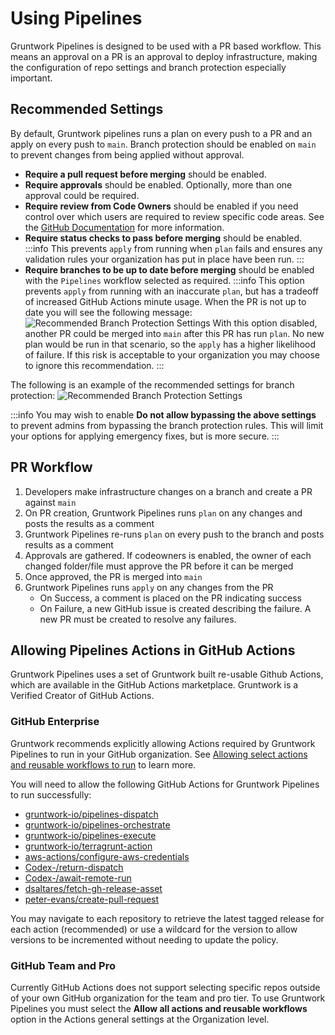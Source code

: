 # Using Pipelines

Gruntwork Pipelines is designed to be used with a PR based workflow.
This means an approval on a PR is an approval to deploy infrastructure, making the configuration of repo settings and branch protection especially important.

## Recommended Settings

By default, Gruntwork pipelines runs a plan on every push to a PR and an apply on every push to `main`.
Branch protection should be enabled on `main` to prevent changes from being applied without approval.

- **Require a pull request before merging** should be enabled.
- **Require approvals** should be enabled. Optionally, more than one approval could be required.
- **Require review from Code Owners** should be enabled if you need control over which users are required to review specific code areas. See the [GitHub Documentation](https://docs.github.com/en/repositories/managing-your-repositorys-settings-and-features/customizing-your-repository/about-code-owners) for more information.
- **Require status checks to pass before merging** should be enabled.
  :::info
    This prevents `apply` from running when `plan` fails and ensures any validation rules your organization has put in place have been run.
  :::
- **Require branches to be up to date before merging** should be enabled with the `Pipelines` workflow selected as required.
  :::info
    This option prevents `apply` from running with an inaccurate `plan`, but has a tradeoff of increased GitHub Actions minute usage.
    When the PR is not up to date you will see the following message:
    ![Recommended Branch Protection Settings](/img/pipelines/pr-sync.png)
    With this option disabled, another PR could be merged into `main` after this PR has run `plan`. No new plan would be run
    in that scenario, so the `apply` has a higher likelihood of failure. If this risk is acceptable to your organization you may
    choose to ignore this recommendation.
  :::

The following is an example of the recommended settings for branch protection:
![Recommended Branch Protection Settings](/img/pipelines/repo-settings.png)

:::info
  You may wish to enable **Do not allow bypassing the above settings** to prevent admins from bypassing the branch
  protection rules. This will limit your options for applying emergency fixes, but is more secure.
:::

## PR Workflow

1. Developers make infrastructure changes on a branch and create a PR against `main`
1. On PR creation, Gruntwork Pipelines runs `plan` on any changes and posts the results as a comment
1. Gruntwork Pipelines re-runs `plan` on every push to the branch and posts results as a comment
1. Approvals are gathered. If codeowners is enabled, the owner of each changed folder/file must approve the PR before it can be merged
1. Once approved, the PR is merged into `main`
1. Gruntwork Pipelines runs `apply` on any changes from the PR
   - On Success, a comment is placed on the PR indicating success
   - On Failure, a new GitHub issue is created describing the failure. A new PR must be created to resolve any failures.

## Allowing Pipelines Actions in GitHub Actions

Gruntwork Pipelines uses a set of Gruntwork built re-usable Github Actions, which are available in the GitHub Actions marketplace. Gruntwork is a Verified Creator of GitHub Actions.

### GitHub Enterprise

Gruntwork recommends explicitly allowing Actions required by Gruntwork Pipelines to run in your GitHub organization. See [Allowing select actions and reusable workflows to run](https://docs.github.com/en/enterprise-cloud@latest/admin/policies/enforcing-policies-for-your-enterprise/enforcing-policies-for-github-actions-in-your-enterprise#allowing-select-actions-and-reusable-workflows-to-run) to learn more.

You will need to allow the following GitHub Actions for Gruntwork Pipelines to run successfully:
- [gruntwork-io/pipelines-dispatch](https://github.com/gruntwork-io/pipelines-dispatch)
- [gruntwork-io/pipelines-orchestrate](https://github.com/gruntwork-io/pipelines-orchestrate)
- [gruntwork-io/pipelines-execute](https://github.com/gruntwork-io/pipelines-execute)
- [gruntwork-io/terragrunt-action](https://github.com/gruntwork-io/terragrunt-action)
- [aws-actions/configure-aws-credentials](https://github.com/aws-actions/configure-aws-credentials)
- [Codex-/return-dispatch](https://github.com/Codex-/return-dispatch)
- [Codex-/await-remote-run](https://github.com/Codex-/await-remote-run)
- [dsaltares/fetch-gh-release-asset](https://github.com/dsaltares/fetch-gh-release-asset)
- [peter-evans/create-pull-request](https://github.com/peter-evans/create-pull-request)

You may navigate to each repository to retrieve the latest tagged release for each action (recommended) or use a wildcard for the version to allow versions to be incremented without needing to update the policy.

### GitHub Team and Pro

Currently GitHub Actions does not support selecting specific repos outside of your own GitHub organization for the team and pro tier. To use Gruntwork Pipelines you must select the **Allow all actions and reusable workflows** option in the Actions general settings at the Organization level.
